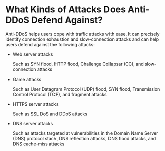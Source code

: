 # What Kinds of Attacks Does Anti-DDoS Defend Against?<a name="EN-US_TOPIC_0204851458"></a>

Anti-DDoS helps users cope with traffic attacks with ease. It can precisely identify connection exhaustion and slow-connection attacks and can help users defend against the following attacks:

-   Web server attacks

    Such as SYN flood, HTTP flood, Challenge Collapsar \(CC\), and slow-connection attacks

-   Game attacks

    Such as User Datagram Protocol \(UDP\) flood, SYN flood, Transmission Control Protocol \(TCP\), and fragment attacks

-   HTTPS server attacks

    Such as SSL DoS and DDoS attacks

-   DNS server attacks

    Such as attacks targeted at vulnerabilities in the Domain Name Server \(DNS\) protocol stack, DNS reflection attacks, DNS flood attacks, and DNS cache-miss attacks


